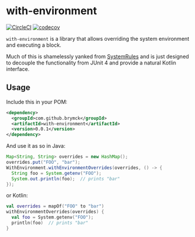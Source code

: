 with-environment
================

[![CircleCI](https://circleci.com/gh/brymck/with-environment.svg?style=svg)](https://circleci.com/gh/brymck/with-environment)
[![codecov](https://codecov.io/gh/brymck/with-environment/branch/master/graph/badge.svg)](https://codecov.io/gh/brymck/with-environment)

`with-environment` is a library that allows overriding the system environment and executing a block.

Much of this is shamelessly yanked from [SystemRules][system-rules] and is just designed to decouple
the functionality from JUnit 4 and provide a natural Kotlin interface.

Usage
-----

Include this in your POM:

```xml
<dependency>
  <groupId>com.github.brymck</groupId>
  <artifactId>with-environment</artifactId>
  <version>0.0.1</version>
</dependency>
```

And use it as so in Java:

```java
Map<String, String> overrides = new HashMap();
overrides.put("FOO", "bar");
WithEnvironment.withEnvironmentOverrides(overrides, () -> {
  String foo = System.getenv("FOO");
  System.out.println(foo);  // prints "bar"
});
```

or Kotlin:

```kotlin
val overrides = mapOf("FOO" to "bar")
withEnvironmentOverrides(overrides) {
  val foo = System.getenv("FOO");
  println(foo)  // prints "bar"
}
```

[system-rules]: https://github.com/stefanbirkner/system-rules
